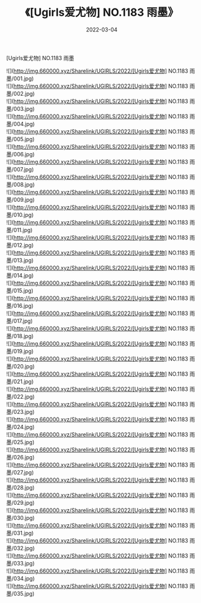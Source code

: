 ﻿---
layout: post
title:  《[Ugirls爱尤物] NO.1183 雨墨》
date:   2022-03-04
img: http://img.660000.xyz/Sharelink/UGIRLS/2022/[Ugirls爱尤物] NO.1183 雨墨/000.jpg
categories: [美女, 清纯, 唯美]
---

[Ugirls爱尤物] NO.1183 雨墨

 ![](http://img.660000.xyz/Sharelink/UGIRLS/2022/[Ugirls爱尤物] NO.1183 雨墨/001.jpg) <br>![](http://img.660000.xyz/Sharelink/UGIRLS/2022/[Ugirls爱尤物] NO.1183 雨墨/002.jpg) <br>![](http://img.660000.xyz/Sharelink/UGIRLS/2022/[Ugirls爱尤物] NO.1183 雨墨/003.jpg) <br>![](http://img.660000.xyz/Sharelink/UGIRLS/2022/[Ugirls爱尤物] NO.1183 雨墨/004.jpg) <br>![](http://img.660000.xyz/Sharelink/UGIRLS/2022/[Ugirls爱尤物] NO.1183 雨墨/005.jpg) <br>![](http://img.660000.xyz/Sharelink/UGIRLS/2022/[Ugirls爱尤物] NO.1183 雨墨/006.jpg) <br>![](http://img.660000.xyz/Sharelink/UGIRLS/2022/[Ugirls爱尤物] NO.1183 雨墨/007.jpg) <br>![](http://img.660000.xyz/Sharelink/UGIRLS/2022/[Ugirls爱尤物] NO.1183 雨墨/008.jpg) <br>![](http://img.660000.xyz/Sharelink/UGIRLS/2022/[Ugirls爱尤物] NO.1183 雨墨/009.jpg) <br>![](http://img.660000.xyz/Sharelink/UGIRLS/2022/[Ugirls爱尤物] NO.1183 雨墨/010.jpg) <br>![](http://img.660000.xyz/Sharelink/UGIRLS/2022/[Ugirls爱尤物] NO.1183 雨墨/011.jpg) <br>![](http://img.660000.xyz/Sharelink/UGIRLS/2022/[Ugirls爱尤物] NO.1183 雨墨/012.jpg) <br>![](http://img.660000.xyz/Sharelink/UGIRLS/2022/[Ugirls爱尤物] NO.1183 雨墨/013.jpg) <br>![](http://img.660000.xyz/Sharelink/UGIRLS/2022/[Ugirls爱尤物] NO.1183 雨墨/014.jpg) <br>![](http://img.660000.xyz/Sharelink/UGIRLS/2022/[Ugirls爱尤物] NO.1183 雨墨/015.jpg) <br>![](http://img.660000.xyz/Sharelink/UGIRLS/2022/[Ugirls爱尤物] NO.1183 雨墨/016.jpg) <br>![](http://img.660000.xyz/Sharelink/UGIRLS/2022/[Ugirls爱尤物] NO.1183 雨墨/017.jpg) <br>![](http://img.660000.xyz/Sharelink/UGIRLS/2022/[Ugirls爱尤物] NO.1183 雨墨/018.jpg) <br>![](http://img.660000.xyz/Sharelink/UGIRLS/2022/[Ugirls爱尤物] NO.1183 雨墨/019.jpg) <br>![](http://img.660000.xyz/Sharelink/UGIRLS/2022/[Ugirls爱尤物] NO.1183 雨墨/020.jpg) <br>![](http://img.660000.xyz/Sharelink/UGIRLS/2022/[Ugirls爱尤物] NO.1183 雨墨/021.jpg) <br>![](http://img.660000.xyz/Sharelink/UGIRLS/2022/[Ugirls爱尤物] NO.1183 雨墨/022.jpg) <br>![](http://img.660000.xyz/Sharelink/UGIRLS/2022/[Ugirls爱尤物] NO.1183 雨墨/023.jpg) <br>![](http://img.660000.xyz/Sharelink/UGIRLS/2022/[Ugirls爱尤物] NO.1183 雨墨/024.jpg) <br>![](http://img.660000.xyz/Sharelink/UGIRLS/2022/[Ugirls爱尤物] NO.1183 雨墨/025.jpg) <br>![](http://img.660000.xyz/Sharelink/UGIRLS/2022/[Ugirls爱尤物] NO.1183 雨墨/026.jpg) <br>![](http://img.660000.xyz/Sharelink/UGIRLS/2022/[Ugirls爱尤物] NO.1183 雨墨/027.jpg) <br>![](http://img.660000.xyz/Sharelink/UGIRLS/2022/[Ugirls爱尤物] NO.1183 雨墨/028.jpg) <br>![](http://img.660000.xyz/Sharelink/UGIRLS/2022/[Ugirls爱尤物] NO.1183 雨墨/029.jpg) <br>![](http://img.660000.xyz/Sharelink/UGIRLS/2022/[Ugirls爱尤物] NO.1183 雨墨/030.jpg) <br>![](http://img.660000.xyz/Sharelink/UGIRLS/2022/[Ugirls爱尤物] NO.1183 雨墨/031.jpg) <br>![](http://img.660000.xyz/Sharelink/UGIRLS/2022/[Ugirls爱尤物] NO.1183 雨墨/032.jpg) <br>![](http://img.660000.xyz/Sharelink/UGIRLS/2022/[Ugirls爱尤物] NO.1183 雨墨/033.jpg) <br>![](http://img.660000.xyz/Sharelink/UGIRLS/2022/[Ugirls爱尤物] NO.1183 雨墨/034.jpg) <br>![](http://img.660000.xyz/Sharelink/UGIRLS/2022/[Ugirls爱尤物] NO.1183 雨墨/035.jpg) <br>